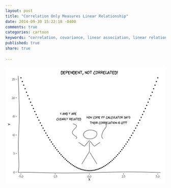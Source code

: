 ```yaml
---
layout: post
title: "Correlation Only Measures Linear Relationship"
date: 2014-09-30 15:22:18 -0400
comments: true
categories: cartoon
keywords: "correlation, covariance, linear association, linear relationship, independence, xkcd, R xkcd package"
published: true
share: true

---
```

![](/images/xkcd-correlation-vs-independence.png)
